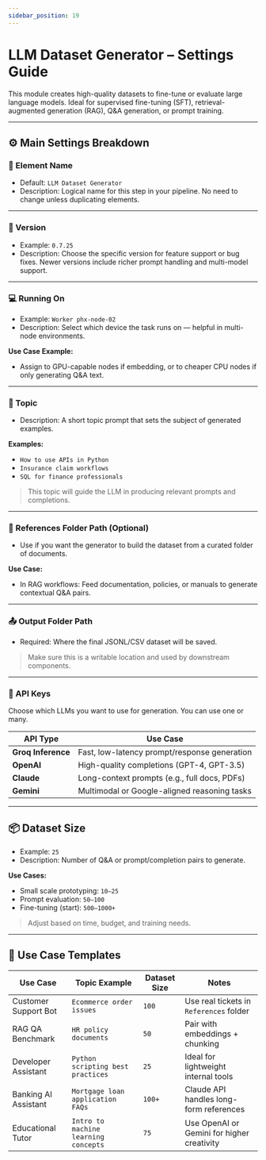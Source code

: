 ```yaml
---
sidebar_position: 19
---
```



# LLM Dataset Generator – Settings Guide

This module creates high-quality datasets to fine-tune or evaluate large language models. Ideal for supervised fine-tuning (SFT), retrieval-augmented generation (RAG), Q&A generation, or prompt training.

---

## ⚙️ Main Settings Breakdown

### 🔹 Element Name
- Default: `LLM Dataset Generator`
- Description: Logical name for this step in your pipeline. No need to change unless duplicating elements.

---

### 🔢 Version
- Example: `0.7.25`
- Description: Choose the specific version for feature support or bug fixes. Newer versions include richer prompt handling and multi-model support.

---

### 💻 Running On
- Example: `Worker phx-node-02`
- Description: Select which device the task runs on — helpful in multi-node environments.

**Use Case Example:**
- Assign to GPU-capable nodes if embedding, or to cheaper CPU nodes if only generating Q&A text.

---

### 📝 Topic
- Description: A short topic prompt that sets the subject of generated examples.

**Examples:**
- `How to use APIs in Python`
- `Insurance claim workflows`
- `SQL for finance professionals`

> This topic will guide the LLM in producing relevant prompts and completions.

---

### 📁 References Folder Path (Optional)
- Use if you want the generator to build the dataset from a curated folder of documents.

**Use Case:**
- In RAG workflows: Feed documentation, policies, or manuals to generate contextual Q&A pairs.

---

### 📤 Output Folder Path
- Required: Where the final JSONL/CSV dataset will be saved.

> Make sure this is a writable location and used by downstream components.

---

### 🔐 API Keys
Choose which LLMs you want to use for generation. You can use one or many.

| API Type           | Use Case                                              |
|--------------------|--------------------------------------------------------|
| **Groq Inference** | Fast, low-latency prompt/response generation           |
| **OpenAI**         | High-quality completions (GPT-4, GPT-3.5)             |
| **Claude**         | Long-context prompts (e.g., full docs, PDFs)          |
| **Gemini**         | Multimodal or Google-aligned reasoning tasks          |

---

## 📦 Dataset Size
- Example: `25`
- Description: Number of Q&A or prompt/completion pairs to generate.

**Use Cases:**
- Small scale prototyping: `10–25`
- Prompt evaluation: `50–100`
- Fine-tuning (start): `500–1000+`

> Adjust based on time, budget, and training needs.

---

## 🧠 Use Case Templates

| Use Case                 | Topic Example                         | Dataset Size | Notes                                      |
|--------------------------|----------------------------------------|--------------|---------------------------------------------|
| Customer Support Bot     | `Ecommerce order issues`              | `100`        | Use real tickets in `References` folder     |
| RAG QA Benchmark         | `HR policy documents`                 | `50`         | Pair with embeddings + chunking             |
| Developer Assistant      | `Python scripting best practices`     | `25`         | Ideal for lightweight internal tools        |
| Banking AI Assistant     | `Mortgage loan application FAQs`      | `100+`       | Claude API handles long-form references     |
| Educational Tutor        | `Intro to machine learning concepts`  | `75`         | Use OpenAI or Gemini for higher creativity  |

